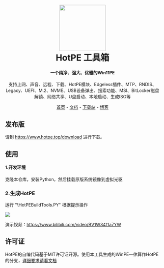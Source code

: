 <h1 align="center">
  <br>
<img src="https://www.hotpe.top/wp-content/uploads/2022/04/logo.ico" width="150"/>
  <br>
  HotPE 工具箱
  <br>
</h1>

<h4 align="center">一个纯净、强大、优雅的Win11PE</h4>

<p align="center">支持上网、声音、远程、下载、HotPE模块、Edgeless插件、MTP、RNDIS、Legacy、UEFI、M.2、NVME、USB设备弹出、搜索功能、MSI、BitLocker磁盘解锁、网络共享、U盘启动、本地启动、生成ISO等</p>

<p align="center">
  <a href="https://www.hotpe.top">首页</a> -
  <a href="https://docs.hotpe.top">文档</a> -
  <a href="https://down.hotpe.top">下载站</a>  -
  <a href="https://blog.hotpe.top">博客</a> 
</p>

## 发布版

请到 https://www.hotpe.top/download 进行下载。

## 使用

#### 1.开发环境

克隆本仓库，安装Python，然后挂载原版系统镜像到虚拟光驱

### 2.生成HotPE


运行 "\HotPEBuildTools.PY"  根据提示操作

![](https://tc.mouyjy.com/i/2022/08/27/6309db766b89f.png)

演示视频：https://www.bilibili.com/video/BV1W3411a7YW

## 许可证

HotPE的自编代码基于MIT许可证开源。使用本工具生成的WinPE一律算作HotPE的分支，[详细要求请看文档](https://docs.hotpe.top/#/Devdoc/branch)
